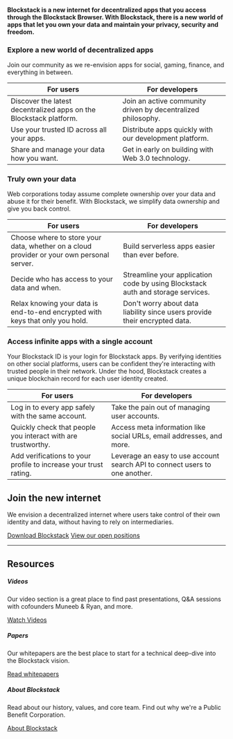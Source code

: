 #### Blockstack is a new internet for decentralized apps that you access through the Blockstack Browser. With Blockstack, there is a new world of apps that let you own your data and maintain your privacy, security and freedom.

### Explore a new world of decentralized apps
Join our community as we re-envision apps for social, gaming, finance, and everything in between.

For users | For developers
--- | ---
Discover the latest decentralized apps on the Blockstack platform. | Join an active community driven by decentralized philosophy.
Use your trusted ID across all your apps. | Distribute apps quickly with our development platform.
Share and manage your data how you want. | Get in early on building with Web 3.0 technology.

### Truly own your data
Web corporations today assume complete ownership over your data and abuse it for their benefit. With Blockstack, we simplify data ownership and give you back control.

For users | For developers
--- | ---
Choose where to store your data, whether on a cloud provider or your own personal server. | Build serverless apps easier than ever before.
Decide who has access to your data and when. | Streamline your application code by using Blockstack auth and storage services.
Relax knowing your data is end-to-end encrypted with keys that only you hold. | Don't worry about data liability since users provide their encrypted data.

### Access infinite apps with a single account
Your Blockstack ID is your login for Blockstack apps. By verifying identities on other social platforms, users can be confident they're interacting with trusted people in their network. Under the hood, Blockstack creates a unique blockchain record for each user identity created.

For users | For developers
--- | ---
Log in to every app safely with the same account. | Take the pain out of managing user accounts.
Quickly check that people you interact with are trustworthy. | Access meta information like social URLs, email addresses, and more.
Add verifications to your profile to increase your trust rating. | Leverage an easy to use account search API to connect users to one another.

## Join the new internet
We envision a decentralized internet where users take control of their own identity and data, without having to rely on intermediaries.

<a href="/install" class="button">Download Blockstack</a>
<a href="/careers" class="button secondary">View our open positions</a>

---

## Resources
##### Videos
Our video section is a great place to find past presentations, Q&A sessions with cofounders Muneeb & Ryan, and more.

<a href="/videos" class="button secondary">Watch Videos</a>

##### Papers
Our whitepapers are the best place to start for a technical deep-dive into the Blockstack vision.

<a href="/papers" class="button secondary">Read whitepapers</a>

##### About Blockstack
Read about our history, values, and core team. Find out why we're a Public Benefit Corporation.

<a href="/about" class="button secondary">About Blockstack</a>
